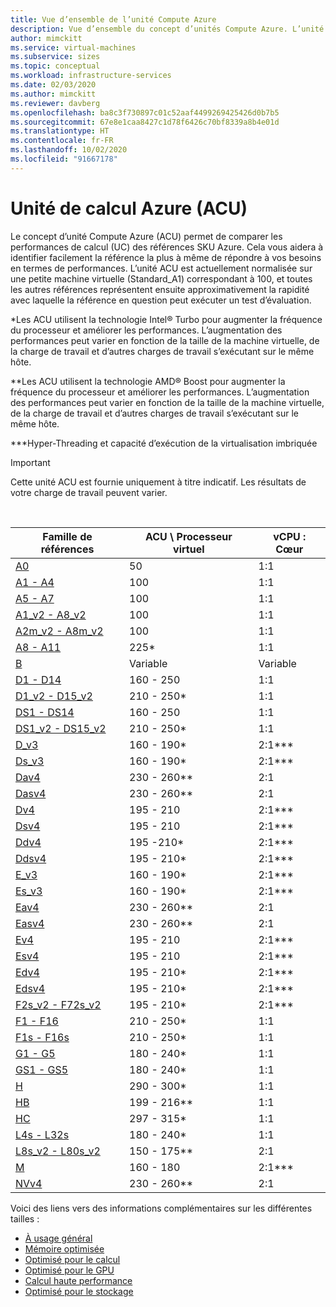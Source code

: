 ```yaml
---
title: Vue d’ensemble de l’unité Compute Azure
description: Vue d’ensemble du concept d’unités Compute Azure. L’unité de calcul Azure offre un moyen de comparer les performances d’UC entre des références Azure.
author: mimckitt
ms.service: virtual-machines
ms.subservice: sizes
ms.topic: conceptual
ms.workload: infrastructure-services
ms.date: 02/03/2020
ms.author: mimckitt
ms.reviewer: davberg
ms.openlocfilehash: ba8c3f730897c01c52aaf4499269425426d0b7b5
ms.sourcegitcommit: 67e8e1caa8427c1d78f6426c70bf8339a8b4e01d
ms.translationtype: HT
ms.contentlocale: fr-FR
ms.lasthandoff: 10/02/2020
ms.locfileid: "91667178"
---
```

# <a name="azure-compute-unit-acu"></a>Unité de calcul Azure (ACU)

Le concept d’unité Compute Azure (ACU) permet de comparer les performances de calcul (UC) des références SKU Azure. Cela vous aidera à identifier facilement la référence la plus à même de répondre à vos besoins en termes de performances. L’unité ACU est actuellement normalisée sur une petite machine virtuelle (Standard_A1) correspondant à 100, et toutes les autres références représentent ensuite approximativement la rapidité avec laquelle la référence en question peut exécuter un test d’évaluation.

*Les ACU utilisent la technologie Intel® Turbo pour augmenter la fréquence du processeur et améliorer les performances.  L’augmentation des performances peut varier en fonction de la taille de la machine virtuelle, de la charge de travail et d’autres charges de travail s’exécutant sur le même hôte.

**Les ACU utilisent la technologie AMD® Boost pour augmenter la fréquence du processeur et améliorer les performances.  L’augmentation des performances peut varier en fonction de la taille de la machine virtuelle, de la charge de travail et d’autres charges de travail s’exécutant sur le même hôte.

***Hyper-Threading et capacité d’exécution de la virtualisation imbriquée

> [!IMPORTANT]
> Cette unité ACU est fournie uniquement à titre indicatif. Les résultats de votre charge de travail peuvent varier.
<br>

| Famille de références | ACU \ Processeur virtuel | vCPU : Cœur |
| --- | --- |---|
| [A0](sizes-previous-gen.md) |50 | 1:1 |
| [A1 - A4](sizes-previous-gen.md) |100 | 1:1 |
| [A5 - A7](sizes-previous-gen.md) |100 | 1:1 |
| [A1_v2 - A8_v2](sizes-general.md) |100 | 1:1 |
| [A2m_v2 - A8m_v2](sizes-general.md) |100 | 1:1 |
| [A8 - A11](sizes-previous-gen.md) |225* | 1:1 |
| [B](sizes-b-series-burstable.md) |Variable | Variable |
| [D1 - D14](sizes-previous-gen.md) |160 - 250 | 1:1 |
| [D1_v2 - D15_v2](dv2-dsv2-series.md) |210 - 250* | 1:1 |
| [DS1 - DS14](sizes-previous-gen.md) |160 - 250 | 1:1 |
| [DS1_v2 - DS15_v2](dv2-dsv2-series.md) |210 - 250* | 1:1 |
| [D_v3](dv3-dsv3-series.md) |160 - 190* | 2:1\*\*\* |
| [Ds_v3](dv3-dsv3-series.md) |160 - 190* | 2:1\*\*\* |
| [Dav4](dav4-dasv4-series.md) |230 - 260** | 2:1 |
| [Dasv4](dav4-dasv4-series.md) |230 - 260** | 2:1 |
| [Dv4](dv4-dsv4-series.md) | 195 - 210 | 2:1\*\*\* |
| [Dsv4](dv4-dsv4-series.md) | 195 - 210 | 2:1\*\*\* |
| [Ddv4](ddv4-ddsv4-series.md) | 195 -210* | 2:1\*\*\* |
| [Ddsv4](ddv4-ddsv4-series.md) | 195 - 210* | 2:1\*\*\* |
| [E_v3](ev3-esv3-series.md) |160 - 190* | 2:1\*\*\*|
| [Es_v3](ev3-esv3-series.md) |160 - 190* | 2:1\*\*\* |
| [Eav4](eav4-easv4-series.md) |230 - 260** | 2:1 |
| [Easv4](eav4-easv4-series.md) | 230 - 260** | 2:1 |
| [Ev4](ev4-esv4-series.md) | 195 - 210 | 2:1\*\*\* |
| [Esv4](ev4-esv4-series.md) | 195 - 210 | 2:1\*\*\* |
| [Edv4](edv4-edsv4-series.md) | 195 - 210* | 2:1\*\*\* |
| [Edsv4](edv4-edsv4-series.md) | 195 - 210* | 2:1\*\*\* |
| [F2s_v2 - F72s_v2](fsv2-series.md) |195 - 210* | 2:1\*\*\* |
| [F1 - F16](sizes-previous-gen.md) |210 - 250* | 1:1 |
| [F1s - F16s](sizes-previous-gen.md) |210 - 250* | 1:1 |
| [G1 - G5](sizes-previous-gen.md) |180 - 240* | 1:1 |
| [GS1 - GS5](sizes-previous-gen.md) |180 - 240* | 1:1 |
| [H](h-series.md) |290 - 300* | 1:1 |
| [HB](hb-series.md) |199 - 216** | 1:1 |
| [HC](hc-series.md) |297 - 315* | 1:1 |
| [L4s - L32s](sizes-previous-gen.md) |180 - 240* | 1:1 |
| [L8s_v2 - L80s_v2](lsv2-series.md) |150 - 175** | 2:1 |
| [M](m-series.md) | 160 - 180 | 2:1\*\*\* |
| [NVv4](nvv4-series.md) |230 - 260** | 2:1 |

Voici des liens vers des informations complémentaires sur les différentes tailles :

- [À usage général](sizes-general.md)
- [Mémoire optimisée](sizes-memory.md)
- [Optimisé pour le calcul](sizes-compute.md)
- [Optimisé pour le GPU](sizes-gpu.md)
- [Calcul haute performance](sizes-hpc.md)
- [Optimisé pour le stockage](sizes-storage.md)
